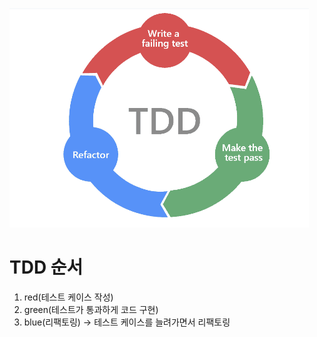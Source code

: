 ![img.png](img.png)

# TDD 순서
1. red(테스트 케이스 작성)
2. green(테스트가 통과하게 코드 구현)
3. blue(리팩토링) -> 테스트 케이스를 늘려가면서 리팩토링
